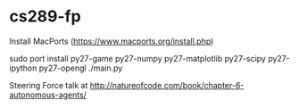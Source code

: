 # cs289-fp

Install MacPorts (https://www.macports.org/install.php)

sudo port install py27-game py27-numpy py27-matplotlib py27-scipy py27-ipython py27-opengl
./main.py


Steering Force talk at http://natureofcode.com/book/chapter-6-autonomous-agents/
